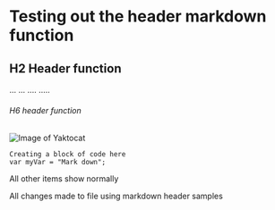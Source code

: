 # Testing out the header markdown function
## H2 Header function
...
...
....
.....
###### H6 header function

![Image of Yaktocat](https://octodex.github.com/images/yaktocat.png)

```
Creating a block of code here
var myVar = "Mark down";
```
All other items show normally

All changes made to file using markdown header samples

